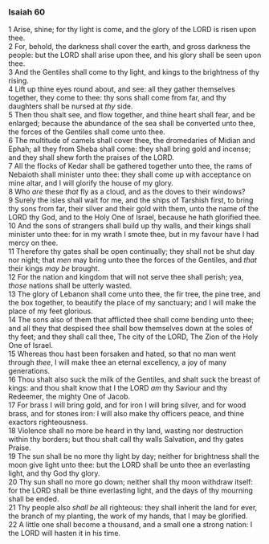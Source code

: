 ### Isaiah 60

1 Arise, shine; for thy light is come, and the glory of the LORD is risen upon thee.  
2 For, behold, the darkness shall cover the earth, and gross darkness the people: but the LORD shall arise upon thee, and his glory shall be seen upon thee.  
3 And the Gentiles shall come to thy light, and kings to the brightness of thy rising.  
4 Lift up thine eyes round about, and see: all they gather themselves together, they come to thee: thy sons shall come from far, and thy daughters shall be nursed at *thy* side.  
5 Then thou shalt see, and flow together, and thine heart shall fear, and be enlarged; because the abundance of the sea shall be converted unto thee, the forces of the Gentiles shall come unto thee.  
6 The multitude of camels shall cover thee, the dromedaries of Midian and Ephah; all they from Sheba shall come: they shall bring gold and incense; and they shall shew forth the praises of the LORD.  
7 All the flocks of Kedar shall be gathered together unto thee, the rams of Nebaioth shall minister unto thee: they shall come up with acceptance on mine altar, and I will glorify the house of my glory.  
8 Who *are* these *that* fly as a cloud, and as the doves to their windows?  
9 Surely the isles shall wait for me, and the ships of Tarshish first, to bring thy sons from far, their silver and their gold with them, unto the name of the LORD thy God, and to the Holy One of Israel, because he hath glorified thee.  
10 And the sons of strangers shall build up thy walls, and their kings shall minister unto thee: for in my wrath I smote thee, but in my favour have I had mercy on thee.  
11 Therefore thy gates shall be open continually; they shall not be shut day nor night; that *men* may bring unto thee the forces of the Gentiles, and *that* their kings *may be* brought.  
12 For the nation and kingdom that will not serve thee shall perish; yea, *those* nations shall be utterly wasted.  
13 The glory of Lebanon shall come unto thee, the fir tree, the pine tree, and the box together, to beautify the place of my sanctuary; and I will make the place of my feet glorious.  
14 The sons also of them that afflicted thee shall come bending unto thee; and all they that despised thee shall bow themselves down at the soles of thy feet; and they shall call thee, The city of the LORD, The Zion of the Holy One of Israel.  
15 Whereas thou hast been forsaken and hated, so that no man went through *thee*, I will make thee an eternal excellency, a joy of many generations.  
16 Thou shalt also suck the milk of the Gentiles, and shalt suck the breast of kings: and thou shalt know that I the LORD *am* thy Saviour and thy Redeemer, the mighty One of Jacob.  
17 For brass I will bring gold, and for iron I will bring silver, and for wood brass, and for stones iron: I will also make thy officers peace, and thine exactors righteousness.  
18 Violence shall no more be heard in thy land, wasting nor destruction within thy borders; but thou shalt call thy walls Salvation, and thy gates Praise.  
19 The sun shall be no more thy light by day; neither for brightness shall the moon give light unto thee: but the LORD shall be unto thee an everlasting light, and thy God thy glory.  
20 Thy sun shall no more go down; neither shall thy moon withdraw itself: for the LORD shall be thine everlasting light, and the days of thy mourning shall be ended.  
21 Thy people also *shall be* all righteous: they shall inherit the land for ever, the branch of my planting, the work of my hands, that I may be glorified.  
22 A little one shall become a thousand, and a small one a strong nation: I the LORD will hasten it in his time.  
